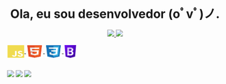 <div align="center">
<h1>Ola, eu sou desenvolvedor (oﾟvﾟ)ノ.</h1>
</div>

<div align="center">
  <a href="https://github.com/cactorzz">
  <img width="42%" src="https://github-readme-stats.vercel.app/api?username=cactorzz&show_icons=true&theme=merko&include_all_commits=true&count_private=true"/>
  <img width="44%" src="https://github-readme-stats.vercel.app/api/top-langs/?username=cactorzz&layout=compact&langs_count=7&theme=merko"/>
</div>
  
<div style="display: inline_block"><br>
  <img align="center" alt="Cactor-Js" height="30" width="40" src="https://raw.githubusercontent.com/devicons/devicon/master/icons/javascript/javascript-plain.svg">
  <img align="center" alt="Cactor-HTML" height="30" width="40" src="https://raw.githubusercontent.com/devicons/devicon/master/icons/html5/html5-original.svg">
  <img align="center" alt="Cactor-CSS" height="30" width="40" src="https://raw.githubusercontent.com/devicons/devicon/master/icons/css3/css3-original.svg">
  <img align="center" alt="Cactor-Bootstrao" height="30" width="31" src="https://raw.githubusercontent.com/themedotid/bootstrap-icon/HEAD/docs/bootstrap-icon-css.png">


##

 <a href="https://instagram.com/cactorz" target="_blank"><img src="https://img.shields.io/badge/-Instagram-%23E4405F?style=for-the-badge&logo=instagram&logoColor=white" target="_blank"></a>
 <a href="https://www.linkedin.com/in/cactorz" target="_blank"><img src="https://img.shields.io/badge/-LinkedIn-%230077B5?style=for-the-badge&logo=linkedin&logoColor=white" target="_blank"></a>
  <a href = "mailto:euhectorjimenez@gmail.com"><img src="https://img.shields.io/badge/-Gmail-%23333?style=for-the-badge&logo=gmail&logoColor=white" target="_blank"></a>
